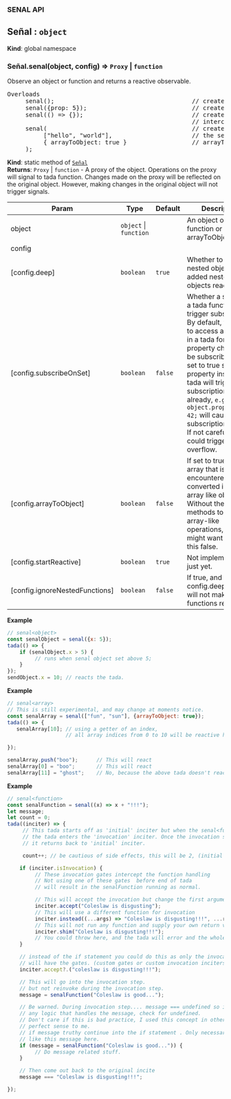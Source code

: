
### SENAL API
<a name="Señal"></a>

## Señal : <code>object</code>
**Kind**: global namespace  
<a name="Señal.senal"></a>

### Señal.senal(object, config) ⇒ <code>Proxy</code> \| <code>function</code>
Observe an object or function and returns a reactive observable.

<pre>
Overloads
     senal();                                      // creates empty reactive object
     senal({prop: 5});                             // creates a reactive object with existing properties
     senal(() => {});                              // creates a reactive function that can be
                                                   // intercepted and gated (see tada.intercept)
     senal(                                        // create a reactive array like object.
          ["hello", "world"],                      // the senal obtains array manipulating functions
          { arrayToObject: true }                  // arrayToObject config must be true otherwise
     );
</pre>

**Kind**: static method of [<code>Señal</code>](#Señal)  
**Returns**: <code>Proxy</code> \| <code>function</code> - A proxy of the object. Operations on the proxy will signal to tada function.
Changes made on the proxy will be reflected on the original object. However, making changes in the original object
will not trigger signals.  

| Param | Type | Default | Description |
| --- | --- | --- | --- |
| object | <code>object</code> \| <code>function</code> |  | An object or function or array (if arrayToObject=true). |
| config |  |  |  |
| [config.deep] | <code>boolean</code> | <code>true</code> | Whether to make nested objects and added nested objects reactive. |
| [config.subscribeOnSet] | <code>boolean</code> | <code>false</code> | Whether a set inside a tada function will trigger subscription. By default, you have to access a property in a tada for the property changes to be subscribed to.  IF set to true setting a property inside a tada will trigger its subscription if it isn't already, `e.g. object.property = 42;` will cause a subscription to tada. If not careful, you could trigger stack overflow. |
| [config.arrayToObject] | <code>boolean</code> | <code>false</code> | If set to true, any array that is encountered will be converted into an array like object. Without the proper methods to handle array-like operations, you might want to keep this false. |
| [config.startReactive] | <code>boolean</code> | <code>true</code> | Not implemented just yet. |
| [config.ignoreNestedFunctions] | <code>boolean</code> | <code>false</code> | If true, and config.deep=true will not make nested functions reactive. |

**Example**  
```js
// senal<object>
const senalObject = senal({x: 5});
tada(() => {
    if (senalObject.x > 5) {
         // runs when senal object set above 5;
    }
});
sendObject.x = 10; // reacts the tada.
```
**Example**  
```js
// senal<array>
// This is still experimental, and may change at moments notice.
const senalArray = senal(["fun", "sun"], {arrayToObject: true});
tada(() => {
   senalArray[10]; // using a getter of an index,
                   // all array indices from 0 to 10 will be reactive here.

});

senalArray.push("boo");      // This will react
senalArray[0] = "boo";       // This will react
senalArray[11] = "ghost";    // No, because the above tada doesn't react to anything above 10;
```
**Example**  
```js
// senal<function>
const senalFunction = senal((x) => x + "!!!");
let message;
let count = 0;
tada((inciter) => {
     // This tada starts off as 'initial' inciter but when the senal<function> is invoked
     // the tada enters the 'invocation' inciter. Once the invocation step is over,
     // it returns back to 'initial' inciter.

     count++; // be cautious of side effects, this will be 2, (initial and invocation);

    if (inciter.isInvocation) {
         // These invocation gates intercept the function handling
         // Not using one of these gates  before end of tada
         // will result in the senalFunction running as normal.

         // This will accept the invocation but change the first argument.
         inciter.accept("Coleslaw is disgusting");
         // This will use a different function for invocation
         inciter.instead((...args) => "Coleslaw is disgusting!!!", ...replacementArgs);
         // This will not run any function and supply your own return value
         inciter.shim("Coleslaw is disgusting!!!");
         // You could throw here, and the tada will error and the whole thing comes down.
    }

    // instead of the if statement you could do this as only the invocation inciter
    // will have the gates. (custom gates or custom invocation inciters not yet supported)
    inciter.accept?.("coleslaw is disgusting!!!");

    // This will go into the invocation step.
    // but not reinvoke during the invocation step.
    message = senalFunction("Coleslaw is good...");

    // Be warned. During invocation step.... message === undefined so if you have
    // any logic that handles the message, check for undefined.
    // Don't care if this is bad practice, I used this concept in other languages and makes
    // perfect sense to me.
    // if message truthy continue into the if statement . Only necessary if there are side-effects
    // like this message here.
    if (message = senalFunction("Coleslaw is good...")) {
         // Do message related stuff.
    }

    // Then come out back to the original incite
    message === "Coleslaw is disgusting!!!";

});
```
